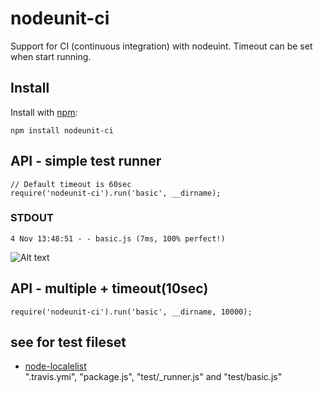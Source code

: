 # nodeunit-ci

Support for CI (continuous integration) with nodeuint.
Timeout can be set when start running.

## Install

Install with [npm](http://github.com/isaacs/npm):

    npm install nodeunit-ci

## API - simple test runner
    // Default timeout is 60sec
    require('nodeunit-ci').run('basic', __dirname);

### STDOUT
    4 Nov 13:48:51 - - basic.js (7ms, 100% perfect!)
   ![Alt text]( https://pbs.twimg.com/media/BYNNB09CMAACqkU.png "travis result")
  
## API - multiple + timeout(10sec)
  
    require('nodeunit-ci').run('basic', __dirname, 10000);
  
## see for test fileset
  - [node-localelist](https://github.com/ystskm/node-localelist)  
    ".travis.ymi", "package.js", "test/_runner.js" and "test/basic.js"
  